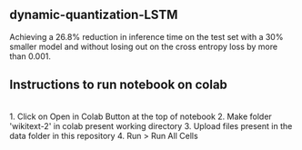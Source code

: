 ## dynamic-quantization-LSTM

Achieving a 26.8% reduction in inference time on the test set with a 30% smaller model and without losing out on the cross entropy loss by more than 0.001. 

## Instructions to run notebook on colab
<br>
1. Click on Open in Colab Button at the top of notebook  
2. Make folder 'wikitext-2' in colab present working directory  
3. Upload files present in the data folder in this repository  
4. Run > Run All Cells  
